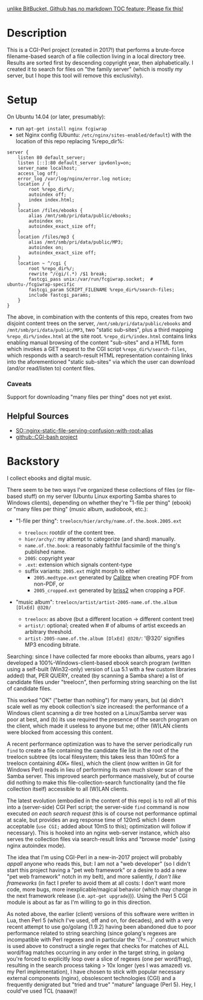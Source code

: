 [unlike BitBucket, Github has no markdown TOC feature; Please fix this!](https://github.com/isaacs/github/issues/215)

# Description

This is a CGI-Perl project (created in 2017!) that performs a brute-force
filename-based search of a file collection living in a local directory tree.
Results are sorted first by descending copyright year, then alphabetically.  I
created it to search for files on "the family server" (which is mostly _my_
server, but I hope this tool will remove this exclusivity).

# Setup

On Ubuntu 14.04 (or later, presumably):
  * run `apt-get install nginx fcgiwrap`
  * set Nginx config (Ubuntu: `/etc/nginx/sites-enabled/default`) with the location of this repo replacing %repo_dir%:
```
server {
    listen 80 default_server;
    listen [::]:80 default_server ipv6only=on;
    server_name localhost;
    access_log off;
    error_log /var/log/nginx/error.log notice;
    location / {
        root %repo_dir%/;
        autoindex off;
        index index.html;
    }
    location /files/ebooks {
        alias /mnt/smb/pri/data/public/ebooks;
        autoindex on;
        autoindex_exact_size off;
    }
    location /files/mp3 {
        alias /mnt/smb/pri/data/public/MP3;
        autoindex on;
        autoindex_exact_size off;
    }
    location ~ ^/cgi {
        root %repo_dir%/;
        rewrite ^/cgi/(.*) /$1 break;
        fastcgi_pass unix:/var/run/fcgiwrap.socket;  # ubuntu-/fcgiwrap-specific
        fastcgi_param SCRIPT_FILENAME %repo_dir%/search-files;
        include fastcgi_params;
    }
}
```

The above, in combination with the contents of this repo, creates from two
disjoint content trees on the server, `/mnt/smb/pri/data/public/ebooks` and
`/mnt/smb/pri/data/public/MP3`, two "static sub-sites", plus a third mapping
`%repo_dir%/index.html` at the site root. `%repo_dir%/index.html` contains
links enabling manual browsing of the content "sub-sites" and a HTML form
which invokes a GET request to the CGI script `%repo_dir%/search-files`,
which responds with a search-result HTML representation containing links into
the aforementioned "static sub-sites" via which the user can download (and/or
read/listen to) content files.

### Caveats

Support for downloading "many files per thing" does not yet exist.

## Helpful Sources
  * [SO::nginx-static-file-serving-confusion-with-root-alias]( https://stackoverflow.com/questions/10631933/nginx-static-file-serving-confusion-with-root-alias)
  * [github::CGI-bash project]( https://github.com/ruudud/cgi)

# Backstory

I collect ebooks and digital music.

There seem to be two ways I've organized these collections of files (or file-based
stuff) on my server (Ubuntu Linux exporting Samba shares to Windows clients),
depending on whether they're "1-file per thing" (ebook) or "many files per
thing" (music album, audiobook, etc.):

 * "1-file per thing": `treelocn/hier/archy/name.of.the.book.2005.ext`
     * `treelocn`: rootdir of the content tree.
     * `hier/archy/`: my attempt to categorize (and shard) manually.
     * `name.of.the.book`: a reasonably faithful facsimile of the thing's published name.
     * `2005`: copyright year
     * `.ext`: extension which signals content-type
     * suffix variants: `2005.ext` might morph to either
         * `2005.medtype.ext` generated by [Calibre](https://calibre-ebook.com/ ) when creating PDF from non-PDF, or
         * `2005_cropped.ext` generated by [briss2](https://github.com/fwmechanic/briss2 ) when cropping a PDF.

 * "music album": `treelocn/artist/artist-2005-name.of.the.album [DlxEd] @320/`
     * `treelocn`: as above (but a different location -> different content tree)
     * `artist/`: optional; created when # of albums of artist exceeds an arbitrary threshold.
     * `artist-2005-name.of.the.album [DlxEd] @320/`: '@320' signifies MP3 encoding bitrate.

Searching: since I have collected far more ebooks than albums, years ago I
developed a 100%-Windows-client-based ebook search program (written using a
self-built (Win32-only) version of Lua 5.1 with a few custom libraries added)
that, PER QUERY, created (by scanning a Samba share) a list of candidate
files under "treelocn", then performing string searching on the list of
candidate files.

This worked "OK" ("better than nothing") for many years, but (a) didn't scale
well as my ebook collection's size increased: the performance of a Windows client
scanning a dir tree hosted on a Linux/Samba server was poor at best, and (b) its
use required the presence of the search program on the client, which made it
useless to anyone but me; other (W)LAN clients were blocked from accessing this
content.

A recent performance optimization was to have the server periodically run `find`
to create a file containing the candidate file list in the root of the treelocn
subtree (its local filesystem; this takes less than 100mS for a treelocn
containing 40K+ files), which the client (now written in Git for Windows Perl)
reads in lieu of performing its own much slower scan of the Samba server.  This
improved search performance massively, but of course did nothing to make this
file-collection-search functionality (and the file collection itself) accessible
to all (W)LAN clients.

The latest evolution (embodied in the content of this repo) is to roll all of
this into a (server-side) CGI Perl script; the server-side `find` command is now
executed _on each search request_ (this is of course not performance optimal at
scale, but provides an avg response time of 120mS which I deem acceptable (`use
CGI;` added about 10mS to this); optimization will follow if necessary).  This is
hooked into an nginx web-server instance, which also serves the collection files
via search-result links and "browse mode" (using nginx autoindex mode).

The idea that I'm using CGI-Perl in a new-in-2017 project will probably
_appall_ anyone who reads this, but: I am not a "web developer" (so I didn't
start this project having a "pet web framework" or a desire to add a new "pet
web framework" notch in my belt), and more saliently, _I don't like
frameworks_ (in fact I prefer to avoid them at all costs: I don't want more
code, more bugs, more inexplicable/magical behavior (which may change in the
next framework release (i.e. `apt-get upgrade`))).  Using the Perl 5 CGI
module is about as far as I'm willing to go in this direction.

As noted above, the earlier (client) versions of this software were written in
Lua, then Perl 5 (which I've used, off and on, for decades), and with a very
recent attempt to use go/golang (1.9.2) having been abandoned due to poor
performance related to string searching (since golang's regexes are incompatible
with Perl regexes and in particular the '(?=...)' construct which is used above
to construct a single regex that checks for matches of ALL word/frag matches
occurring in any order in the target string, in golang you're forced to
explicitly loop over a slice of regexes (one per word/frag), resulting in the
search process taking > 10x longer (yes I was amazed) vs. my Perl
implementation), I have chosen to stick with popular necessary external
components (nginx), obsolescent technologies (CGI) and a frequently denigrated
but "tried and true" "mature" language (Perl 5).  Hey, I could've used TCL
(naaaw)!
